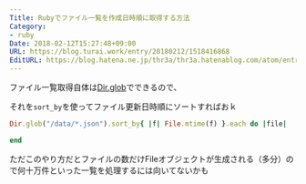 ```yaml
---
Title: Rubyでファイル一覧を作成日時順に取得する方法
Category:
- ruby
Date: 2018-02-12T15:27:48+09:00
URL: https://blog.turai.work/entry/20180212/1518416868
EditURL: https://blog.hatena.ne.jp/thr3a/thr3a.hatenablog.com/atom/entry/17391345971615689198
---
```


ファイル一覧取得自体は[Dir.glob](https://docs.ruby-lang.org/ja/latest/method/Dir/s/=5b=5d.html)でできるので、

それを`sort_by`を使ってファイル更新日時順にソートすればおｋ

```ruby
Dir.glob("/data/*.json").sort_by{ |f| File.mtime(f) }.each do |file|

end

```

ただこのやり方だとファイルの数だけFileオブジェクトが生成される（多分）ので何十万件といった一覧を処理するには向いてないかも
